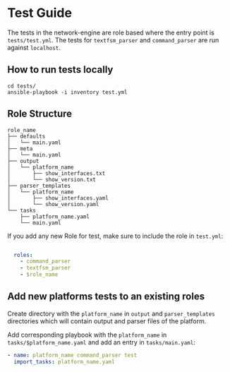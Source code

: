 # Test Guide

The tests in the network-engine are role based where the entry point is `tests/test.yml`.
The tests for `textfsm_parser` and `command_parser` are run against `localhost`.

## How to run tests locally

```
cd tests/
ansible-playbook -i inventory test.yml
```

## Role Structure

```
role_name
├── defaults
│   └── main.yaml
├── meta
│   └── main.yaml
├── output
│   └── platform_name
│       ├── show_interfaces.txt
│       └── show_version.txt
├── parser_templates
│   └── platform_name
│       ├── show_interfaces.yaml
│       └── show_version.yaml
└── tasks
    ├── platform_name.yaml
    └── main.yaml
```

If you add any new Role for test, make sure to include the role in `test.yml`:

```yaml

  roles:
    - command_parser
    - textfsm_parser
    - $role_name
```

## Add new platforms tests to an existing roles

Create directory with the `platform_name` in `output` and `parser_templates` directories
which will contain output and parser files of the platform.

Add corresponding playbook with the `platform_name` in `tasks/$platform_name.yaml`
and add an entry in `tasks/main.yaml`:

```yaml
- name: platform_name command_parser test
  import_tasks: platform_name.yaml
```
